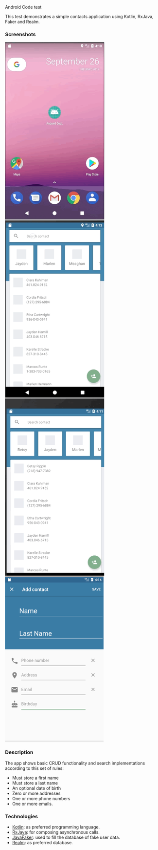 Android Code test

This test demonstrates a simple contacts application using Kotlin, RxJava, Faker and Realm.

### Screenshots
![Intro animation](screenshots/intro_animation.gif?raw=true)
![Search bar animation](screenshots/search_bar_animation.gif?raw=true)
![BottomSheet](screenshots/bottom_sheet.gif?raw=true)
![Add contact screen](screenshots/add_contact_scren.png?raw=true) 

### Description
The app shows basic CRUD functionality and search implementations according to this set of
rules:

- Must store a first name
- Must store a last name
- An optional date of birth
- Zero or more addresses
- One or more phone numbers
- One or more emails.

### Technologies
- [Kotlin](https://kotlinlang.org/): as preferred programming language.
- [RxJava](https://github.com/ReactiveX/RxJava): for composing asynchronous calls.
- [JavaFaker](https://github.com/DiUS/java-faker): used to fill the database of fake user data.
- [Realm](https://realm.io/): as preferred database.
